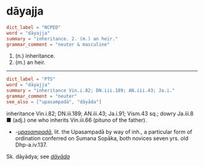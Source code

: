 # dāyajja

``` toml
dict_label = "NCPED"
word = "dāyajja"
summary = "inheritance. 2. (m.) an heir."
grammar_comment = "neuter & masculine"
```

1. (n.) inheritance.
2. (m.) an heir.

--------------------

``` toml
dict_label = "PTS"
word = "dāyajja"
summary = "inheritance Vin.i.82; DN.iii.189; AN.iii.43; Ja.i."
grammar_comment = "neuter"
see_also = ["upasampadā", "dāyāda"]
```

inheritance Vin.i.82; DN.iii.189; AN.iii.43; Ja.i.91; Vism.43 sq.; dowry Ja.iii.8  
■ (adj.) one who inherits Vin.iii.66 (pituno of the father).

* *\-[upasampadā](upasampadā.md)*, lit. the Upasampadā by way of inh., a particular form of ordination conferred on Sumana Sopāka, both novices seven yrs. old Dhp\-a.iv.137.

Sk. dāyādya; see *[dāyāda](dāyāda.md)*

